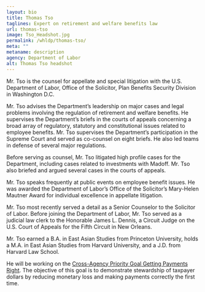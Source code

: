 ```yaml
---
layout: bio
title: Thomas Tso
taglines: Expert on retirement and welfare benefits law
url: thomas-tso
image: Tso_Headshot.jpg
permalink: /whldp/thomas-tso/
meta: ""
metaname: description
agency: Department of Labor
alt: Thomas Tso headshot
---
```

<p>Mr. Tso is the counsel for appellate and special litigation with the U.S. Department of Labor, Office of the Solicitor, Plan Benefits Security Division in Washington D.C.&nbsp;</p>
<p>Mr. Tso advises the Department&rsquo;s leadership on major cases and legal problems involving the regulation of retirement and welfare benefits. He supervises the Department&rsquo;s briefs in the courts of appeals concerning a broad array of regulatory, statutory and constitutional issues related to employee benefits. Mr. Tso supervises the Department&rsquo;s participation in the Supreme Court and served as co-counsel on eight briefs. He also led teams in defense of several major regulations.&nbsp;</p>
<p>Before serving as counsel, Mr. Tso litigated high profile cases for the Department, including cases related to investments with Madoff. Mr. Tso also briefed and argued several cases in the courts of appeals.</p>
<p>Mr. Tso speaks frequently at public events on employee benefit issues. He was awarded the Department of Labor&rsquo;s Office of the Solicitor&rsquo;s Mary-Helen Mautner Award for individual excellence in appellate litigation.&nbsp;</p>
<p>Mr. Tso most recently served a detail as a Senior Counselor to the Solicitor of Labor. Before joining the Department of Labor, Mr. Tso served as a judicial law clerk to the Honorable James L. Dennis, a Circuit Judge on the U.S. Court of Appeals for the Fifth Circuit in New Orleans.</p>
<p>Mr. Tso earned a B.A. in East Asian Studies from Princeton University, holds a M.A. in East Asian Studies from Harvard University, and a J.D. from Harvard Law School.&nbsp;</p>
<p>He will be working on the <a href="https://www.performance.gov/CAP/getting-payments-right/">Cross-Agency Priority Goal Getting Payments Right</a>. The objective of this goal is to demonstrate stewardship of taxpayer dollars by reducing monetary loss and making payments correctly the first time.</p>